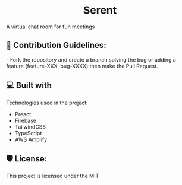 <h1 align="center" id="title">Serent</h1>

<p id="description">A virtual chat room for fun meetings</p>

<h2>🍰 Contribution Guidelines:</h2>

\- Fork the repository and create a branch solving the bug or adding a feature (feature-XXX, bug-XXXX) then make the Pull Request.

<h2>💻 Built with</h2>

Technologies used in the project:

- Preact
- Firebase
- TailwindCSS
- TypeScript
- AWS Amplify

<h2>🛡️ License:</h2>

This project is licensed under the MIT
